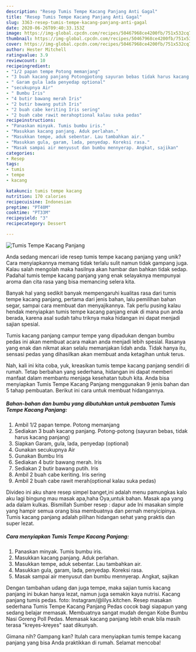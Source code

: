 ```yaml
---
description: "Resep Tumis Tempe Kacang Panjang Anti Gagal"
title: "Resep Tumis Tempe Kacang Panjang Anti Gagal"
slug: 3363-resep-tumis-tempe-kacang-panjang-anti-gagal
date: 2020-06-26T09:40:33.153Z
image: https://img-global.cpcdn.com/recipes/50467968ce4200fb/751x532cq70/tumis-tempe-kacang-panjang-foto-resep-utama.jpg
thumbnail: https://img-global.cpcdn.com/recipes/50467968ce4200fb/751x532cq70/tumis-tempe-kacang-panjang-foto-resep-utama.jpg
cover: https://img-global.cpcdn.com/recipes/50467968ce4200fb/751x532cq70/tumis-tempe-kacang-panjang-foto-resep-utama.jpg
author: Hester Mitchell
ratingvalue: 3.9
reviewcount: 10
recipeingredient:
- "1/2 papan tempe Potong memanjang"
- "3 buah kacang panjang Potongpotong sayuran bebas tidak harus kacang panjang"
- " Garam gula lada penyedap optional"
- "secukupnya Air"
- " Bumbu Iris"
- "4 butir bawang merah Iris"
- "2 butir bawang putih Iris"
- "2 buah cabe keriting Iris sering"
- "2 buah cabe rawit merahoptional kalau suka pedas"
recipeinstructions:
- "Panaskan minyak. Tumis bumbu iris."
- "Masukkan kacang panjang. Aduk perlahan."
- "Masukkan tempe, aduk sebentar. Lau tambahkan air."
- "Masukkan gula, garam, lada, penyedap. Koreksi rasa."
- "Masak sampai air menyusut dan bumbu mennyerap. Angkat, sajikan"
categories:
- Resep
tags:
- tumis
- tempe
- kacang

katakunci: tumis tempe kacang 
nutrition: 170 calories
recipecuisine: Indonesian
preptime: "PT40M"
cooktime: "PT33M"
recipeyield: "3"
recipecategory: Dessert

---
```



![Tumis Tempe Kacang Panjang](https://img-global.cpcdn.com/recipes/50467968ce4200fb/751x532cq70/tumis-tempe-kacang-panjang-foto-resep-utama.jpg)

Anda sedang mencari ide resep tumis tempe kacang panjang yang unik? Cara menyiapkannya memang tidak terlalu sulit namun tidak gampang juga. Kalau salah mengolah maka hasilnya akan hambar dan bahkan tidak sedap. Padahal tumis tempe kacang panjang yang enak selayaknya mempunyai aroma dan cita rasa yang bisa memancing selera kita.

Banyak hal yang sedikit banyak mempengaruhi kualitas rasa dari tumis tempe kacang panjang, pertama dari jenis bahan, lalu pemilihan bahan segar, sampai cara membuat dan menyajikannya. Tak perlu pusing kalau hendak menyiapkan tumis tempe kacang panjang enak di mana pun anda berada, karena asal sudah tahu triknya maka hidangan ini dapat menjadi sajian spesial.

Tumis kacang panjang campur tempe yang dipadukan dengan bumbu pedas ini akan membuat acara makan anda menjadi lebih spesial. Rasanya yang enak dan nikmat akan selalu memanjakan lidah anda. Tidak hanya itu, sensasi pedas yang dihasilkan akan membuat anda ketagihan untuk terus.


Nah, kali ini kita coba, yuk, kreasikan tumis tempe kacang panjang sendiri di rumah. Tetap berbahan yang sederhana, hidangan ini dapat memberi manfaat dalam membantu menjaga kesehatan tubuh kita. Anda bisa menyiapkan Tumis Tempe Kacang Panjang menggunakan 9 jenis bahan dan 5 tahap pembuatan. Berikut ini cara untuk membuat hidangannya.

<!--inarticleads1-->

##### Bahan-bahan dan bumbu yang dibutuhkan untuk pembuatan Tumis Tempe Kacang Panjang:

1. Ambil 1/2 papan tempe. Potong memanjang
1. Sediakan 3 buah kacang panjang. Potong-potong (sayuran bebas, tidak harus kacang panjang)
1. Siapkan  Garam, gula, lada, penyedap (optional)
1. Gunakan secukupnya Air
1. Gunakan  Bumbu Iris
1. Sediakan 4 butir bawang merah. Iris
1. Sediakan 2 butir bawang putih. Iris
1. Ambil 2 buah cabe keriting. Iris sering
1. Ambil 2 buah cabe rawit merah(optional kalau suka pedas)


Divideo ini aku share resep simpel banget,ini adalah menu pamungkas kalo aku lagi bingung mau masak apa,haha Oya,untuk bahan. Masak apa yang ada dalam kulkas. Bismillah Sumber resep : dapur ade Ini masakan simple yang hampir semua orang bisa membuatnya dan pernah menyicipinya. Tumis kacang panjang adalah pilihan hidangan sehat yang praktis dan super lezat. 

<!--inarticleads2-->

##### Cara menyiapkan Tumis Tempe Kacang Panjang:

1. Panaskan minyak. Tumis bumbu iris.
1. Masukkan kacang panjang. Aduk perlahan.
1. Masukkan tempe, aduk sebentar. Lau tambahkan air.
1. Masukkan gula, garam, lada, penyedap. Koreksi rasa.
1. Masak sampai air menyusut dan bumbu mennyerap. Angkat, sajikan


Dengan tambahan udang dan juga tempe, maka sajian tumis kacang panjang ini bukan hanya lezat, namun juga semakin kaya nutrisi. Kacang panjang tumis pedas. foto: Instagram/@lilys.kitchen. Resep masakan sederhana Tumis Tempe Kacang Panjang Pedas cocok bagi siapapun yang sedang belajar memasak. Membuatnya sangat mudah dengan Kobe Bumbu Nasi Goreng Poll Pedas. Memasak kacang panjang lebih enak bila masih terasa &#34;kreyes-kreyes&#34; saat dikunyah. 

Gimana nih? Gampang kan? Itulah cara menyiapkan tumis tempe kacang panjang yang bisa Anda praktikkan di rumah. Selamat mencoba!
